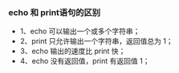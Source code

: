 ### echo 和 print语句的区别
* 1、echo 可以输出一个或多个字符串；
* 2、print 只允许输出一个字符串，返回值总为 1；
* 3、echo 输出的速度比 print 快；
* 4、echo 没有返回值，print 有返回值 1；
